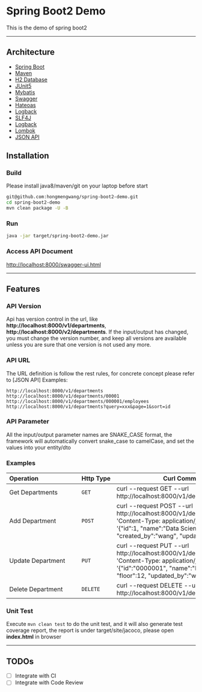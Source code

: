 # Spring Boot2 Demo
This is the demo of spring boot2

- - -
## Architecture
* [Spring Boot](https://projects.spring.io/spring-boot)
* [Maven](https://maven.apache.org)
* [H2 Database](http://www.h2database.com/html/main.html)
* [JUnit5](https://junit.org/junit5)
* [Mybatis](http://www.mybatis.org/mybatis-3)
* [Swagger](http://springfox.github.io/springfox/docs/current)
* [Hateoas](https://projects.spring.io/spring-hateoas)
* [Logback](https://logback.qos.ch)
* [SLF4J](https://www.slf4j.org)
* [Logback](https://logback.qos.ch)
* [Lombok](https://projectlombok.org)
* [JSON API](http://jsonapi.org/recommendations)

## Installation
### Build
Please install java8/maven/git on your laptop before start
```sh
git@github.com:hongmengwang/spring-boot2-demo.git
cd spring-boot2-demo
mvn clean package -U -B
```
### Run
```sh
java -jar target/spring-boot2-demo.jar
```
### Access API Document
[http://localhost:8000/swagger-ui.html](http://localhost:8000/swagger-ui.html)
- - -

## Features
### API Version
Api has version control in the url, like **http://localhost:8000/v1/departments**, **http://localhost:8000/v2/departments**.
If the input/output has changed, you must change the version number, and keep all versions are available unless you are sure that one version is not used any more.
### API URL
The URL definition is follow the rest rules, for concrete concept please refer to [JSON API]
Examples:
```
http://localhost:8000/v1/departments
http://localhost:8000/v1/departments/00001
http://localhost:8000/v1/departments/000001/employees
http://localhost:8000/v1/departments?query=xxx&page=1&sort=id
```
### API Parameter
All the input/output parameter names are SNAKE_CASE format, the framework will automatically convert snake_case to camelCase, and set the values into your entity/dto
### Examples
| Operation&nbsp;&nbsp;&nbsp;&nbsp;&nbsp;&nbsp;&nbsp;&nbsp;&nbsp;&nbsp;&nbsp;&nbsp;&nbsp;&nbsp;&nbsp;&nbsp;&nbsp;&nbsp;&nbsp;&nbsp;&nbsp;&nbsp;&nbsp; | Http&nbsp;Type | Curl Command |
| -------- | -------- | -------- |
| Get Departments | `GET` | curl --request GET --url http://localhost:8000/v1/departments |
| Add Department | `POST` | curl --request POST --url http://localhost:8000/v1/departments --header 'Content-Type: application/json' --data '{"id":1, "name":"Data Science", "floor":11, "created_by":"wang", "updated_by":"wang"}'|
| Update Department | `PUT` | curl --request PUT --url http://localhost:8000/v1/departments --header 'Content-Type: application/json' --data '{"id":"0000001", "name":"Data Section", "floor":12, "updated_by":"wang"}' |
| Delete Department | `DELETE` | curl --request DELETE --url http://localhost:8000/v1/departments/0000001 |

### Unit Test
Execute `mvn clean test` to do the unit test, and it will also generate test coverage report, the report is under target/site/jacoco, please open **index.html** in browser
- - -

## TODOs
- [ ] Integrate with CI
- [ ] Integrate with Code Review
